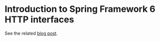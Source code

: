 # Introduction to Spring Framework 6 HTTP interfaces

See the related [blog post](https://softice.dev/posts/introduction_to_spring_framework_6_http_interfaces/).
